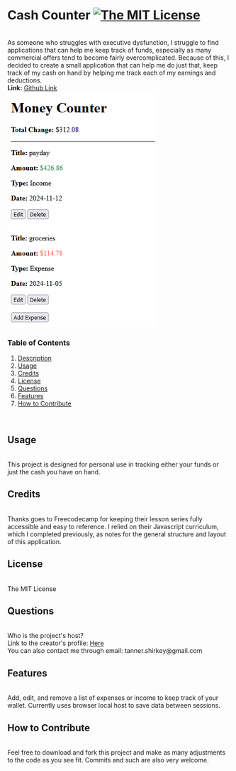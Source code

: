 <h1 id='description'>Cash Counter <a href="https://opensource.org/licenses/MIT"><img alt="The MIT License" src="https://img.shields.io/badge/License-MIT-yellow.svg" /></a></h1>
<br />
As someone who struggles with executive dysfunction, I struggle to find applications that can help me keep track of funds, especially as many commercial offers tend to become fairly overcomplicated. Because of this, I decided to create a small application that can help me do just that, keep track of my cash on hand by helping me track each of my earnings and deductions.
<br />
<strong>Link:</strong> <a href=https://github.com/Shrcker/Cash-Counter>Github Link</a><br /><img src=./assets/images/cash-counter-screen.png alt="Project Screenshot" />
<br />
<h3>Table of Contents</h3>
<ol>
<li><a href="#description"><span>Description</span></a></li>
<li><a href="#usage"><span>Usage</span></a></li>
<li><a href="#credits"><span>Credits</span></a></li>
<li><a href="#license"><span>License</span></a></li>
<li><a href="#questions"><span>Questions</span></a></li>
<li><a href="#features"><span>Features</span></a></li>
<li><a href="#contribute"><span>How to Contribute</span></a></li>
</ol>
<br />
<h2 id='usage'> Usage</h2>
<br />
This project is designed for personal use in tracking either your funds or just the cash you have on hand.
<br />
<h2 id='credits'> Credits</h2>
<br />
Thanks goes to Freecodecamp for keeping their lesson series fully accessible and easy to reference. I relied on their Javascript curriculum, which I completed previously, as notes for the general structure and layout of this application.
<br />
<h2 id='license'> License</h2>
<br /> 
The MIT License
<br />
<h2 id='questions'> Questions</h2>
<br /> 
Who is the project's host?
<br />
Link to the creator's profile: <a href="https://www.github.com/Shrcker">Here</a>
<br /> 
You can also contact me through email: tanner.shirkey@gmail.com
<br />
<h2 id='features'> Features</h2>
<br />
Add, edit, and remove a list of expenses or income to keep track of your wallet. Currently uses browser local host to save data between sessions.
<br />
<h2 id='contribute'> How to Contribute</h2>
<br />
Feel free to download and fork this project and make as many adjustments to the code as you see fit. Commits and such are also very welcome.
